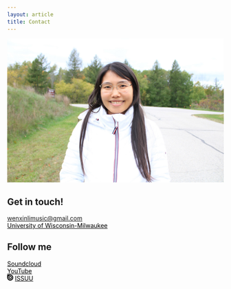 ```yaml
---
layout: article
title: Contact 
---
```


![TeXt Theme](assets/images/IMG_0634_edit.JPG)


## Get in touch!
<i class="fa-solid fa-envelope"></i> <a href="mailto:wenxinlimusic@gmail.com" style="color:#000000;">wenxinlimusic@gmail.com</a> <br />
<i class="fa-solid fa-graduation-cap"></i> <a href="https://uwm.edu/arts/directory/li-wenxin/" style="color:#000000;">University of Wisconsin-Milwaukee</a> <br />

## Follow me

<i class="fa-brands fa-soundcloud"></i> <a href="https://soundcloud.com/wenxin-li?utm_source=clipboard&utm_medium=text&utm_campaign=social_sharing" style="color:#000000;">Soundcloud</a> <br />
<i class="fa-brands fa-youtube"></i> <a href="https://www.youtube.com/@wenxinli7922" style="color:#000000;">YouTube</a> <br />
<img src="assets/issuu.svg" alt="My Happy SVG" style="height: 1em;width: auto;"/> <a href="https://issuu.com/wenxinlimusic" style="color:#000000;">ISSUU</a> <br />
 

